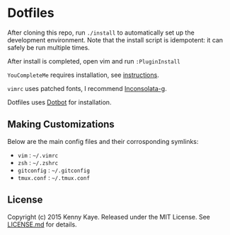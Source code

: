 
Dotfiles
========

After cloning this repo, run `./install` to automatically set up the development
environment. Note that the install script is idempotent: it can safely be run
multiple times.

After install is completed, open vim and run `:PluginInstall`

`YouCompleteMe` requires installation, see [instructions](https://github.com/Valloric/YouCompleteMe).

`vimrc` uses patched fonts, I recommend [Inconsolata-g](https://github.com/powerline/fonts/tree/master/Inconsolata-g).  

Dotfiles uses [Dotbot][dotbot] for installation.

Making Customizations
---------------------------

Below are the main config files and their corrosponding symlinks:

* `vim` : `~/.vimrc`
* `zsh` : `~/.zshrc`
* `gitconfig` : `~/.gitconfig`
* `tmux.conf` : `~/.tmux.conf`

License
-------

Copyright (c) 2015 Kenny Kaye. Released under the MIT License. See
[LICENSE.md][license] for details.

[dotbot]: https://github.com/anishathalye/dotbot
[license]: LICENSE.md

